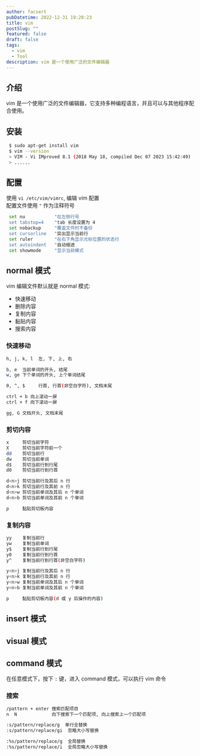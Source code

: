 ```yaml
---
author: facsert
pubDatetime: 2022-12-31 19:20:23
title: vim
postSlug: ""
featured: false
draft: false
tags:
  - vim
  - Tool
description: vim 是一个使用广泛的文件编辑器
---
```


## 介绍

vim 是一个使用广泛的文件编辑器，它支持多种编程语言，并且可以与其他程序配合使用。

## 安装

```bash
 $ sudo apt-get install vim
 $ vim --version
 > VIM - Vi IMproved 8.1 (2018 May 18, compiled Dec 07 2023 15:42:49)
 > ......
```

## 配置

使用 `vi /etc/vim/vimrc`, 编辑 vim 配置  
配置文件使用 `"` 作为注释符号

```bash
 set nu           "在左侧行号
 set tabstop=4    "tab 长度设置为 4
 set nobackup     "覆盖文件时不备份
 set cursorline   "突出显示当前行
 set ruler        "在右下角显示光标位置的状态行
 set autoindent   "自动缩进
 set showmode     "显示当前模式
```

## normal 模式

vim 编辑文件默认就是 normal 模式:

- 快速移动
- 删除内容
- 复制内容
- 黏贴内容
- 搜索内容

### 快速移动

```bash
h, j, k, l  左, 下, 上, 右

b, e  当前单词的开头, 结尾
w, ge 下个单词的开头, 上个单词结尾

0, ^, $     行首, 行首(非空白字符), 文档末尾

ctrl + b 向上滚动一屏
ctrl + f 向下滚动一屏

gg, G 文档开头, 文档末尾
```

### 剪切内容

```bash
x     剪切当前字符
X     剪切当前字符前一个
dd    剪切当前行
dw    剪切当前单词
d$    剪切当前行到行尾
d0    剪切当前行到行首

d<n>j 剪切当前行及其后 n 行
d<n>k 剪切当前行及其前 n 行
d<n>w 剪切当前单词及其后 n 个单词
d<n>b 剪切当前单词及其前 n 个单词

p     黏贴剪切板内容
```

### 复制内容

```bash
yy    复制当前行
yw    复制当前单词
y$    复制当前行到行尾
y0    复制当前行到行首
y^    复制当前行到行首(非空白字符)

y<n>j 复制当前行及其后 n 行
y<n>k 复制当前行及其前 n 行
y<n>w 复制当前单词及其后 n 个单词
y<n>b 复制当前单词及其前 n 个单词

p     黏贴剪切板内容(d 或 y 后操作的内容)
```

## insert 模式

## visual 模式

## command 模式

在任意模式下，按下 `:` 键，进入 command 模式，可以执行 vim 命令

### 搜索

```bash
/pattern + enter 搜索匹配项目
n  N             向下搜索下一个匹配项, 向上搜索上一个匹配项

:s/pattern/replace/g  单行全替换
:s/pattern/replace/gi  忽略大小写替换

:%s/pattern/replace/g  全局替换
:%s/pattern/replace/i  全局忽略大小写替换
```
